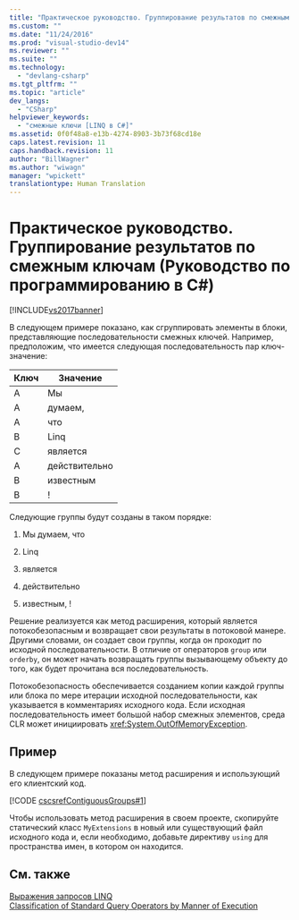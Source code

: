 ```yaml
---
title: "Практическое руководство. Группирование результатов по смежным ключам (Руководство по программированию в C#) | Microsoft Docs"
ms.custom: ""
ms.date: "11/24/2016"
ms.prod: "visual-studio-dev14"
ms.reviewer: ""
ms.suite: ""
ms.technology: 
  - "devlang-csharp"
ms.tgt_pltfrm: ""
ms.topic: "article"
dev_langs: 
  - "CSharp"
helpviewer_keywords: 
  - "смежные ключи [LINQ в C#]"
ms.assetid: 0f0f48a8-e13b-4274-8903-3b73f68cd18e
caps.latest.revision: 11
caps.handback.revision: 11
author: "BillWagner"
ms.author: "wiwagn"
manager: "wpickett"
translationtype: Human Translation
---
```

# Практическое руководство. Группирование результатов по смежным ключам (Руководство по программированию в C#)
[!INCLUDE[vs2017banner](../../../csharp/includes/vs2017banner.md)]

В следующем примере показано, как сгруппировать элементы в блоки, представляющие последовательности смежных ключей.  Например, предположим, что имеется следующая последовательность пар ключ\-значение:  
  
|Ключ|Значение|  
|----------|--------------|  
|A|Мы|  
|A|думаем,|  
|A|что|  
|B|Linq|  
|C|является|  
|A|действительно|  
|B|известным|  
|B|\!|  
  
 Следующие группы будут созданы в таком порядке:  
  
1.  Мы думаем, что  
  
2.  Linq  
  
3.  является  
  
4.  действительно  
  
5.  известным, \!  
  
 Решение реализуется как метод расширения, который является потокобезопасным и возвращает свои результаты в потоковой манере.  Другими словами, он создает свои группы, когда он проходит по исходной последовательности.  В отличие от операторов `group` или `orderby`, он может начать возвращать группы вызывающему объекту до того, как будет прочитана вся последовательность.  
  
 Потокобезопасность обеспечивается созданием копии каждой группы или блока по мере итерации исходной последовательности, как указывается в комментариях исходного кода.  Если исходная последовательность имеет большой набор смежных элементов, среда CLR может инициировать <xref:System.OutOfMemoryException>.  
  
## Пример  
 В следующем примере показаны метод расширения и использующий его клиентский код.  
  
 [!CODE [cscsrefContiguousGroups#1](../CodeSnippet/VS_Snippets_VBCSharp/cscsrefContiguousGroups#1)]  
  
 Чтобы использовать метод расширения в своем проекте, скопируйте статический класс `MyExtensions` в новый или существующий файл исходного кода и, если необходимо, добавьте директиву `using` для пространства имен, в котором он находится.  
  
## См. также  
 [Выражения запросов LINQ](../../../csharp/programming-guide/linq-query-expressions/index.md)   
 [Classification of Standard Query Operators by Manner of Execution](../../../visual-basic/programming-guide/concepts/linq/classification-of-standard-query-operators-by-manner-of-execution.md)